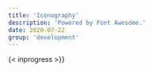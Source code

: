 ```yaml
---
title: 'Iconography'
description: 'Powered by Font Awesome.'
date: 2020-07-22
group: 'development'
---
```


{< inprogress >}}
